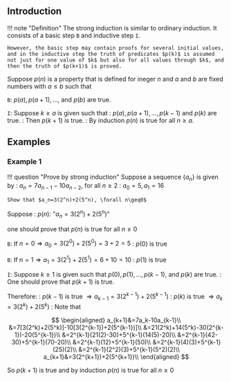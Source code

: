 ## Introduction

<!-- prettier-ignore -->
!!! note "Definition"
    The strong induction is similar to ordinary induction.
    It consists of a basic step `B` and inductive step `I`.

    However, the basic step may contain proofs for several initial values, and in the inductive step the truth of predicates $p(k)$ is assumed not just for one value of $k$ but also for all values through $k$, and then the truth of $p(k+1)$ is proved.

Suppose $p(n)$ is a property that is defined for ineger $n$ and $a$ and $b$ are fixed numbers with $a\leq b$ such that

`B`: $p(a), p(a+1),\dots,$ and $p(b)$ are true.

`I`: Suppose $k\geq a$ is given such that
: $p(a), p(a+1),\dots,p(k-1)$ and $p(k)$ are true.
: Then $p(k+1)$ is true.
: By induction $p(n)$ is true for all $n\geq a$.

## Examples

### Example 1

<!-- prettier-ignore -->
!!! question "Prove by strong induction"
    Suppose a sequence $\{a_n\}$ is given by
    : $a_n=7a_{n-1}-10a_{n-2}$, for all $n\geq2$
    : $a_0=5, a_1=16$

    Show that $a_n=3(2^n)+2(5^n), \forall n\geq0$

Suppose
: $p(n)$: "$a_n=3(2^n)+2(5^n)$"

one should prove that $p(n)$ is true for all $n \geq 0$

`B`: If $n=0\Rightarrow a_0=3(2^0)+2(5^0)=3+2=5$
: $p(0)$ is true

`B`: If $n=1\Rightarrow a_1=3(2^1)+2(5^1)=6+10=10$
: $p(1)$ is true

`I`: Suppose $k\geq1$ is given such that $p(0),p(1),\dots,p(k-1),$ and $p(k)$ are true.
: One should prove that $p(k+1)$ is true.

Therefore:
: $p(k-1)$ is true $\Rightarrow a_{k-1}=3(2^{k-1})+2(5^{k-1})$
: $p(k)$ is true $\Rightarrow a_{k}=3(2^{k})+2(5^{k})$
: Note that

$$
\begin{aligned}
a_{k+1}&=7a_k-10a_{k-1}\\
&=7[3(2^k)+2(5^k)]-10[3(2^{k-1})+2(5^{k-1})]\\
&=21(2^k)+14(5^k)-30(2^{k-1})-20(5^{k-1})\\
&=2^{k-1}(21(2)-30)+5^{k-1}(14(5)-20)\\
&=2^{k-1}(42-30)+5^{k-1}(70-20)\\
&=2^{k-1}(12)+5^{k-1}(50)\\
&=2^{k-1}(4)(3)+5^{k-1}(25)(2)\\
&=2^{k-1}(2^2)(3)+5^{k-1}(5^2)(2)\\
a_{k+1}&=3(2^{k+1})+2(5^{k+1})\\
\end{aligned}
$$

So $p(k+1)$ is true and by induction $p(n)$ is true for all $n\geq0$
